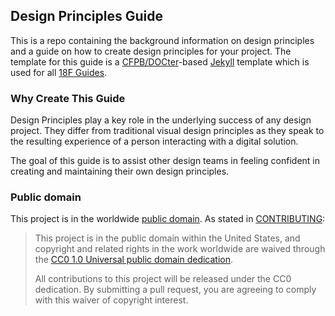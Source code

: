 ## Design Principles Guide

This is a repo containing the background information on design principles and a guide on how to create design principles for your project. The template for this guide is a 
[CFPB/DOCter](https://github.com/CFPB/DOCter)-based
[Jekyll](http://jekyllrb.com/) template which is used for all
[18F Guides](http://18f.github.io/guides/).

### Why Create This Guide

Design Principles play a key role in the underlying success of any design project. They differ from traditional visual design principles as they speak to the resulting experience of a person interacting with a digital solution. 

The goal of this guide is to assist other design teams in feeling confident in creating and maintaining their own design principles. 

### Public domain

This project is in the worldwide [public domain](LICENSE.md). As stated in [CONTRIBUTING](CONTRIBUTING.md):

> This project is in the public domain within the United States, and copyright and related rights in the work worldwide are waived through the [CC0 1.0 Universal public domain dedication](https://creativecommons.org/publicdomain/zero/1.0/).
>
> All contributions to this project will be released under the CC0
>dedication. By submitting a pull request, you are agreeing to comply
>with this waiver of copyright interest.
